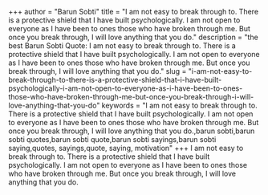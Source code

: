 +++
author = "Barun Sobti"
title = "I am not easy to break through to. There is a protective shield that I have built psychologically. I am not open to everyone as I have been to ones those who have broken through me. But once you break through, I will love anything that you do."
description = "the best Barun Sobti Quote: I am not easy to break through to. There is a protective shield that I have built psychologically. I am not open to everyone as I have been to ones those who have broken through me. But once you break through, I will love anything that you do."
slug = "i-am-not-easy-to-break-through-to-there-is-a-protective-shield-that-i-have-built-psychologically-i-am-not-open-to-everyone-as-i-have-been-to-ones-those-who-have-broken-through-me-but-once-you-break-through-i-will-love-anything-that-you-do"
keywords = "I am not easy to break through to. There is a protective shield that I have built psychologically. I am not open to everyone as I have been to ones those who have broken through me. But once you break through, I will love anything that you do.,barun sobti,barun sobti quotes,barun sobti quote,barun sobti sayings,barun sobti saying,quotes, sayings,quote, saying, motivation"
+++
I am not easy to break through to. There is a protective shield that I have built psychologically. I am not open to everyone as I have been to ones those who have broken through me. But once you break through, I will love anything that you do.
